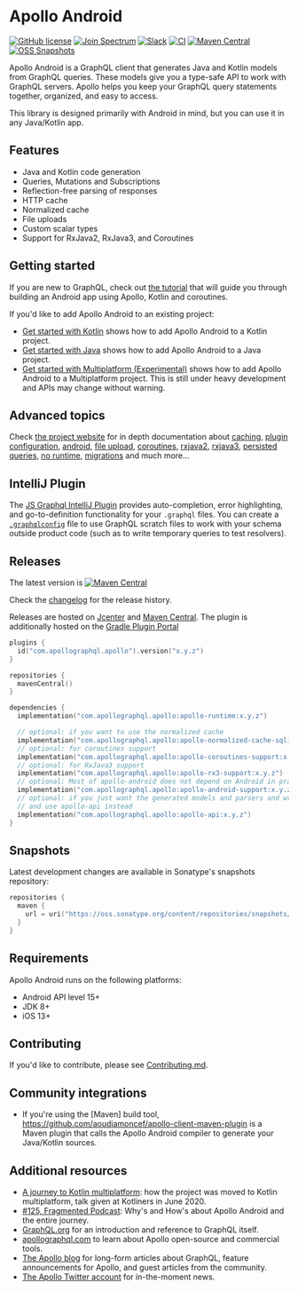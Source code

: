 
# Apollo Android

[![GitHub license](https://img.shields.io/badge/license-MIT-lightgrey.svg?maxAge=2592000)](https://raw.githubusercontent.com/apollographql/apollo-android/main/LICENSE) 
[![Join Spectrum](https://img.shields.io/badge/spectrum-join-orange?logo=spectrum)](https://spectrum.chat/apollo/apollo-android) 
[![Slack](https://img.shields.io/static/v1?label=kotlinlang&message=apollo-android&color=15a2f5&logo=slack)](https://app.slack.com/client/T09229ZC6/C01A6KM1SBZ)
[![CI](https://github.com/apollographql/apollo-android/workflows/CI/badge.svg)](https://github.com/apollographql/apollo-android/actions)
[![Maven Central](https://img.shields.io/maven-central/v/com.apollographql.apollo/apollo-api)](https://repo1.maven.org/maven2/com/apollographql/apollo/)
[![OSS Snapshots](https://img.shields.io/nexus/s/com.apollographql.apollo/apollo-api?server=https%3A%2F%2Foss.sonatype.org&label=oss-snapshots)](https://oss.sonatype.org/content/repositories/snapshots/com/apollographql/apollo/)

Apollo Android is a GraphQL client that generates Java and Kotlin models from GraphQL queries. These models give you a type-safe API to work with GraphQL servers.  Apollo helps you keep your GraphQL query statements together, organized, and easy to access. 

This library is designed primarily with Android in mind, but you can use it in any Java/Kotlin app. 

## Features

* Java and Kotlin code generation
* Queries, Mutations and Subscriptions
* Reflection-free parsing of responses
* HTTP cache
* Normalized cache
* File uploads
* Custom scalar types
* Support for RxJava2, RxJava3, and Coroutines

## Getting started

If you are new to GraphQL, check out [the tutorial](https://www.apollographql.com/docs/android/tutorial/00-introduction/) that will guide you through building an Android app using Apollo, Kotlin and coroutines.

If you'd like to add Apollo Android to an existing project:

* [Get started with Kotlin](https://www.apollographql.com/docs/android/essentials/get-started-kotlin) shows how to add Apollo Android to a Kotlin project.
* [Get started with Java](https://www.apollographql.com/docs/android/essentials/get-started-java) shows how to add Apollo Android to a Java project.
* [Get started with Multiplatform (Experimental)](https://www.apollographql.com/docs/android/essentials/get-started-multiplatform) shows how to add Apollo Android to a Multiplatform project. This is still under heavy development and APIs may change without warning.


## Advanced topics

Check [the project website](https://www.apollographql.com/docs/android/) for in depth documentation about [caching](https://www.apollographql.com/docs/android/essentials/caching/), [plugin configuration](https://www.apollographql.com/docs/android/essentials/plugin-configuration/), [android](https://www.apollographql.com/docs/android/advanced/android/), [file upload](https://www.apollographql.com/docs/android/advanced/file-upload/), [coroutines](https://www.apollographql.com/docs/android/advanced/coroutines/), [rxjava2](https://www.apollographql.com/docs/android/advanced/rxjava2/), [rxjava3](https://www.apollographql.com/docs/android/advanced/rxjava3/), [persisted queries](https://www.apollographql.com/docs/android/advanced/persisted-queries/), [no runtime](https://www.apollographql.com/docs/android/advanced/no-runtime/), [migrations](https://www.apollographql.com/docs/android/essentials/migration/) and much more...

## IntelliJ Plugin

The [JS Graphql IntelliJ Plugin](https://jimkyndemeyer.github.io/js-graphql-intellij-plugin/) provides auto-completion, error highlighting, and go-to-definition functionality for your `.graphql` files. You can create a [`.graphqlconfig`](https://jimkyndemeyer.github.io/js-graphql-intellij-plugin/docs/developer-guide#working-with-graphql-endpoints-and-scratch-files) file to use GraphQL scratch files to work with your schema outside product code (such as to write temporary queries to test resolvers).

## Releases

The latest version is [![Maven Central](https://img.shields.io/maven-central/v/com.apollographql.apollo/apollo-api)](https://repo1.maven.org/maven2/com/apollographql/apollo/)

Check the [changelog](https://github.com/apollographql/apollo-android/releases) for the release history. 

Releases are hosted on [Jcenter](https://jcenter.bintray.com/com/apollographql/apollo/) and [Maven Central](https://repo1.maven.org/maven2/com/apollographql/apollo/). The plugin is additionally hosted on the [Gradle Plugin Portal](https://plugins.gradle.org/plugin/com.apollographql.apollo) 


```groovy:title=build.gradle.kts
plugins {
  id("com.apollographql.apollo").version("x.y.z")
}

repositories {
  mavenCentral()
}

dependencies {
  implementation("com.apollographql.apollo:apollo-runtime:x.y.z")

  // optional: if you want to use the normalized cache
  implementation("com.apollographql.apollo:apollo-normalized-cache-sqlite:x.y.z")
  // optional: for coroutines support
  implementation("com.apollographql.apollo:apollo-coroutines-support:x.y.z")
  // optional: for RxJava3 support  
  implementation("com.apollographql.apollo:apollo-rx3-support:x.y.z")
  // optional: Most of apollo-android does not depend on Android in practice and runs on any JVM or on Kotlin native. apollo-android-support contains a few Android-only helper classes. For an example to send logs to logcat or run callbacks on the main thread.
  implementation("com.apollographql.apollo:apollo-android-support:x.y.z")
  // optional: if you just want the generated models and parsers and write your own HTTP code/cache code, you can remove apollo-runtime
  // and use apollo-api instead  
  implementation("com.apollographql.apollo:apollo-api:x.y.z")
}
```

## Snapshots

Latest development changes are available in Sonatype's snapshots repository:

```kotlin:title=build.gradle.kts
repositories {
  maven { 
    url = uri("https://oss.sonatype.org/content/repositories/snapshots/")
  }
}
```

## Requirements 

Apollo Android runs on the following platforms:

* Android API level 15+
* JDK 8+
* iOS 13+
 
## Contributing

If you'd like to contribute, please see [Contributing.md](https://github.com/apollographql/apollo-android/blob/main/Contributing.md).

## Community integrations

* If you're using the [Maven] build tool, https://github.com/aoudiamoncef/apollo-client-maven-plugin is a Maven plugin that calls the Apollo Android compiler to generate your Java/Kotlin sources.

## Additional resources

- [A journey to Kotlin multiplatform](https://www.youtube.com/watch?v=GN6LHrqyimI): how the project was moved to Kotlin multiplatform, talk given at Kotliners in June 2020.
- [#125, Fragmented Podcast](http://fragmentedpodcast.com/episodes/125/): Why's and How's about Apollo Android and the entire journey.
- [GraphQL.org](http://graphql.org) for an introduction and reference to GraphQL itself.
- [apollographql.com](http://www.apollographql.com/) to learn about Apollo open-source and commercial tools.
- [The Apollo blog](https://www.apollographql.com/blog/) for long-form articles about GraphQL, feature announcements for Apollo, and guest articles from the community.
- [The Apollo Twitter account](https://twitter.com/apollographql) for in-the-moment news.
